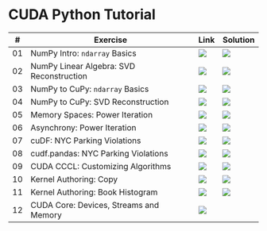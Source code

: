 # CUDA Python Tutorial

| # | Exercise | Link | Solution |
|---|----------|------|----------|
| 01 | NumPy Intro: `ndarray` Basics | [![](https://colab.research.google.com/assets/colab-badge.svg)](https://colab.research.google.com/github/NVIDIA/accelerated-computing-hub/blob/2025-10-cpp-under-the-sea/gpu-python-tutorial/notebooks/01__numpy_intro__ndarray_basics.ipynb) | [![](https://colab.research.google.com/assets/colab-badge.svg)](https://colab.research.google.com/github/NVIDIA/accelerated-computing-hub/blob/2025-10-cpp-under-the-sea/gpu-python-tutorial/notebooks/solutions/01__numpy_intro__ndarray_basics__SOLUTION.ipynb) |
| 02 | NumPy Linear Algebra: SVD Reconstruction | [![](https://colab.research.google.com/assets/colab-badge.svg)](https://colab.research.google.com/github/NVIDIA/accelerated-computing-hub/blob/2025-10-cpp-under-the-sea/gpu-python-tutorial/notebooks/02__numpy_linear_algebra__svd_reconstruction.ipynb) | [![](https://colab.research.google.com/assets/colab-badge.svg)](https://colab.research.google.com/github/NVIDIA/accelerated-computing-hub/blob/2025-10-cpp-under-the-sea/gpu-python-tutorial/notebooks/solutions/02__numpy_linear_algebra__svd_reconstruction__SOLUTION.ipynb) |
| 03 | NumPy to CuPy: `ndarray` Basics | [![](https://colab.research.google.com/assets/colab-badge.svg)](https://colab.research.google.com/github/NVIDIA/accelerated-computing-hub/blob/2025-10-cpp-under-the-sea/gpu-python-tutorial/notebooks/03__numpy_to_cupy__ndarray_basics.ipynb) | [![](https://colab.research.google.com/assets/colab-badge.svg)](https://colab.research.google.com/github/NVIDIA/accelerated-computing-hub/blob/2025-10-cpp-under-the-sea/gpu-python-tutorial/notebooks/solutions/03__numpy_to_cupy__ndarray_basics__SOLUTION.ipynb) |
| 04 | NumPy to CuPy: SVD Reconstruction | [![](https://colab.research.google.com/assets/colab-badge.svg)](https://colab.research.google.com/github/NVIDIA/accelerated-computing-hub/blob/2025-10-cpp-under-the-sea/gpu-python-tutorial/notebooks/04__numpy_to_cupy__svd_reconstruction.ipynb) | [![](https://colab.research.google.com/assets/colab-badge.svg)](https://colab.research.google.com/github/NVIDIA/accelerated-computing-hub/blob/2025-10-cpp-under-the-sea/gpu-python-tutorial/notebooks/solutions/04__numpy_to_cupy__svd_reconstruction__SOLUTION.ipynb) |
| 05 | Memory Spaces: Power Iteration | [![](https://colab.research.google.com/assets/colab-badge.svg)](https://colab.research.google.com/github/NVIDIA/accelerated-computing-hub/blob/2025-10-cpp-under-the-sea/gpu-python-tutorial/notebooks/05__memory_spaces__power_iteration.ipynb) | [![](https://colab.research.google.com/assets/colab-badge.svg)](https://colab.research.google.com/github/NVIDIA/accelerated-computing-hub/blob/2025-10-cpp-under-the-sea/gpu-python-tutorial/notebooks/solutions/05__memory_spaces__power_iteration__SOLUTION.ipynb) |
| 06 | Asynchrony: Power Iteration | [![](https://colab.research.google.com/assets/colab-badge.svg)](https://colab.research.google.com/github/NVIDIA/accelerated-computing-hub/blob/2025-10-cpp-under-the-sea/gpu-python-tutorial/notebooks/06__asynchrony__power_iteration.ipynb) | [![](https://colab.research.google.com/assets/colab-badge.svg)](https://colab.research.google.com/github/NVIDIA/accelerated-computing-hub/blob/2025-10-cpp-under-the-sea/gpu-python-tutorial/notebooks/solutions/06__asynchrony__power_iteration__SOLUTION.ipynb) |
| 07 | cuDF: NYC Parking Violations | [![](https://colab.research.google.com/assets/colab-badge.svg)](https://colab.research.google.com/github/NVIDIA/accelerated-computing-hub/blob/2025-10-cpp-under-the-sea/gpu-python-tutorial/notebooks/07__cudf__nyc_parking_violations.ipynb) | [![](https://colab.research.google.com/assets/colab-badge.svg)](https://colab.research.google.com/github/NVIDIA/accelerated-computing-hub/blob/2025-10-cpp-under-the-sea/gpu-python-tutorial/notebooks/solutions/07__cudf__nyc_parking_violations__SOLUTION.ipynb) |
| 08 | cudf.pandas: NYC Parking Violations | [![](https://colab.research.google.com/assets/colab-badge.svg)](https://colab.research.google.com/github/NVIDIA/accelerated-computing-hub/blob/2025-10-cpp-under-the-sea/gpu-python-tutorial/notebooks/08__cudf_pandas__nyc_parking_violations.ipynb) | [![](https://colab.research.google.com/assets/colab-badge.svg)](https://colab.research.google.com/github/NVIDIA/accelerated-computing-hub/blob/2025-10-cpp-under-the-sea/gpu-python-tutorial/notebooks/solutions/08__cudf_pandas__nyc_parking_violations__SOLUTION.ipynb) |
| 09 | CUDA CCCL: Customizing Algorithms | [![](https://colab.research.google.com/assets/colab-badge.svg)](https://colab.research.google.com/github/NVIDIA/accelerated-computing-hub/blob/2025-10-cpp-under-the-sea/gpu-python-tutorial/notebooks/09__cuda.cccl__customizing_algorithms.ipynb) | [![](https://colab.research.google.com/assets/colab-badge.svg)](https://colab.research.google.com/github/NVIDIA/accelerated-computing-hub/blob/2025-10-cpp-under-the-sea/gpu-python-tutorial/notebooks/solutions/09__cuda_cccl__customizing_algorithms__SOLUTION.ipynb) |
| 10 | Kernel Authoring: Copy | [![](https://colab.research.google.com/assets/colab-badge.svg)](https://colab.research.google.com/github/NVIDIA/accelerated-computing-hub/blob/2025-10-cpp-under-the-sea/gpu-python-tutorial/notebooks/10__kernel_authoring__copy.ipynb) | [![](https://colab.research.google.com/assets/colab-badge.svg)](https://colab.research.google.com/github/NVIDIA/accelerated-computing-hub/blob/2025-10-cpp-under-the-sea/gpu-python-tutorial/notebooks/solutions/10__kernel_authoring__copy__SOLUTION.ipynb) |
| 11 | Kernel Authoring: Book Histogram | [![](https://colab.research.google.com/assets/colab-badge.svg)](https://colab.research.google.com/github/NVIDIA/accelerated-computing-hub/blob/2025-10-cpp-under-the-sea/gpu-python-tutorial/notebooks/11__kernel_authoring__book_histogram.ipynb) | [![](https://colab.research.google.com/assets/colab-badge.svg)](https://colab.research.google.com/github/NVIDIA/accelerated-computing-hub/blob/2025-10-cpp-under-the-sea/gpu-python-tutorial/notebooks/solutions/11__kernel_authoring__book_histogram__SOLUTION.ipynb) |
| 12 | CUDA Core: Devices, Streams and Memory | [![](https://colab.research.google.com/assets/colab-badge.svg)](https://colab.research.google.com/github/NVIDIA/accelerated-computing-hub/blob/2025-10-cpp-under-the-sea/gpu-python-tutorial/notebooks/12__cuda_core__devices_streams_and_memory.ipynb) | |
